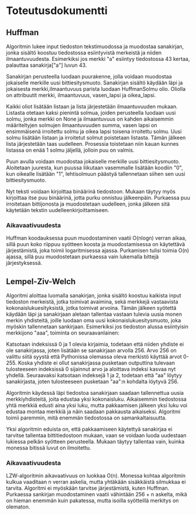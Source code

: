 # Toteutusdokumentti

## Huffman

Algoritmin lukee input tiedoston tekstimuodossa ja muodostaa sanakirjan, jonka sisältö koostuu tiedostossa esiintyvistä merkeistä ja niiden ilmaantuvuudesta. Esimerkiksi jos merkki "a" esiintyy tiedostossa 43 kertaa, palauttaa sanakirja["a"] luvun 43. <br/>

Sanakirjan perusteella luodaan puurakenne, jolla voidaan muodostaa jokaiselle merkille uusi bittiesitysmuoto. Sanakirjan sisältö käydään läpi ja jokaisesta merkki,ilmaantuvuus parista luodaan HuffmanSolmu olio. Oliolla on attribuutit merkki, ilmaantuvuus, vasen_lapsi ja oikea_lapsi.<br/>

Kaikki oliot lisätään listaan ja lista järjestetään ilmaantuvuuden mukaan. Listasta otetaan kaksi pienintä solmua, joiden perusteella luodaan uusi solmu, jonka merkki on None ja ilmaantuvuus on kahden aikaisemmin määriteltyjen solmujen ilmaantuvuuden summa, vasen lapsi on ensimmäisenä irroitettu solmu ja oikea lapsi toisena irroitettu solmu. Uusi solmu lisätään listaan ja irroitetut solmut poistetaan listasta. Tämän jälkeen lista järjestetään taas uudelleen. Prosessia toistetaan niin kauan kunnes listassa on enää 1 solmu jäljellä, jolloin puu on valmis.<br/>

Puun avulla voidaan muodostaa jokaiselle merkille uusi bittiesitysmuoto. Aloitetaan juuresta, kun puussa liikutaan vasemmalle lisätään koodiin "0", kun oikealle lisätään "1", lehtisolmuun päästyä tallennetaan siihen sen uusi bittiesitysmuoto.<br/>

Nyt teksti voidaan kirjoittaa binäärinä tiedostoon. Mukaan täytyy myös kirjoittaa itse puu binäärinä, jotta purku onnistuu jälkeenpäin. Purkaessa puu irroitetaan bittijonosta ja muodostetaan uudelleen, jonka jälkeen sitä käytetään tekstin uudelleenkirjoittamiseen.

### Aikavaativuudesta

Huffman koodauksessa puun muodostaminen vaatii O(nlogn) verran aikaa, sillä puun koko riippuu syötteen koosta ja muodostamisessa on käytettävä järjestämistä, joka toimii logaritmisessa ajassa. Purkamisen tulisi toimia O(n) ajassa, sillä puu muodostetaan purkaessa vain lukemalla bittejä järjestyksessä.

## Lempel-Ziv-Welch

Algoritmi aloittaa luomalla sanakirjan, jonka sisältö koostuu kaikista input tiedoston merkeistä, jotka toimivat avaimina, sekä merkkejä vastaavista kokonaislukuesityksistä, jotka toimivat arvoina. Tämän jälkeen syötettä käydään läpi ja sanakirjaan aletaan tallentaa vastaan tulevia uusia monen merkin yhdisteitä, joille luodaan oma uusi kokonaislukuesitysmuoto, joka myöskin tallennetaan sankirjaan. Esimerkiksi jos tiedoston alussa esiintyisin merkkijono "aaa", toiminta on seuraavanlainen: 

Katsotaan indeksissä 0 ja 1 olevia kirjaimia, todetaan että niiden yhdiste ei ole sanakirjassa, joten lisätään se sanakirjaan arvolla 256. Arvo 256 on valittu siitä syystä että Pythonissa olemassa oleva merkistö käyttää arvot 0-255. Koska yhdiste ei ollut sanakirjassa pusketaan outputtina tulevaan tulosteeseen indeksissä 0 sijainnut arvo ja aloittava indeksi kasvaa nyt yhdellä. Seuraavaksi katsotaan indeksejä 1 ja 2, todetaan että "aa" löytyy sanakirjasta, joten tulosteeseen pusketaan "aa":n kohdalta löytyvä 256.

Algoritmin käydessä läpi tiedostoa sanakirjaan saadaan tallennettua uusia merkkiyhdisteitä, joita edustaa yksi kokonaisluku. Aikaisemmin tiedostossa yhtä merkkiä edusti aina yksi luku, mutta pakkaamisen jälkeen yksi luku voi edustaa montaa merkkiä ja näin saadaan pakkausta aikaiseksi. Algoritmi toimii paremmin, mitä enemmän tiedostossa on samankaltaisuutta.

Yksi algoritmin eduista on, että pakkaamiseen käytettyä sanakirjaa ei tarvitse tallentaa bittitiedostoon mukaan, vaan se voidaan luoda uudestaan lukiessa pelkän syötteen perusteella. Mukaan täytyy tallentaa vain, kuinka monessa bitissä luvut on ilmoitettu. 

### Aikavaativuudesta

LZW-algoritmin aikavaativuus on luokkaa O(n). Monessa kohtaa algoritmin kulkua vaaditaan n verran askelia, mutta yhtäkään sisäkkäistä silmukkaa ei tarvita. Algoritmi ei myöskään tarvitse järjestämistä, kuten Huffman. Purkaessa sankirjan muodostaminen vaatii vähintään 256 + n askelta, mikä on hieman enemmän kuin pakatessa, mutta isoilla syötteillä merkitys on olematon.


 
